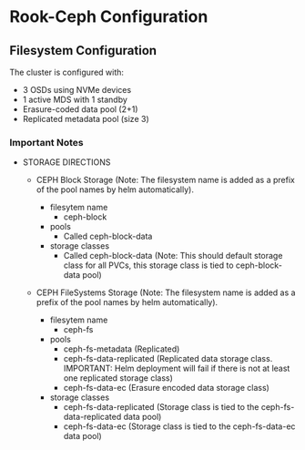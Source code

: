 # Rook-Ceph Configuration

## Filesystem Configuration

The cluster is configured with:
- 3 OSDs using NVMe devices
- 1 active MDS with 1 standby
- Erasure-coded data pool (2+1)
- Replicated metadata pool (size 3)

### Important Notes

- STORAGE DIRECTIONS
    - CEPH Block Storage (Note: The filesystem name is added as a prefix of the pool names by helm automatically).
        - filesytem name
            - ceph-block
        - pools 
            - Called ceph-block-data
        - storage classes 
            - Called ceph-block-data (Note: This should default storage class for all PVCs, this storage class is tied to ceph-block-data pool)

    - CEPH FileSystems Storage (Note: The filesystem name is added as a prefix of the pool names by helm automatically).
        - filesytem name
            - ceph-fs
        - pools 
            - ceph-fs-metadata (Replicated)
            - ceph-fs-data-replicated (Replicated data storage class.  IMPORTANT:  Helm deployment will fail if there is not at least one replicated storage class)
            - ceph-fs-data-ec (Erasure encoded data storage class) 
        - storage classes
            - ceph-fs-data-replicated (Storage class is tied to the ceph-fs-data-replicated data pool)
            - ceph-fs-data-ec (Storage class is tied to the ceph-fs-data-ec data pool)
